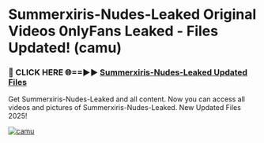 # Summerxiris-Nudes-Leaked Original Videos 0nlyFans Leaked - Files Updated! (camu)

<h3>🔴 CLICK HERE 🌐==►► <a href="https://tinyurl.com/yc6ubb5a" rel="nofollow">Summerxiris-Nudes-Leaked Updated Files</a></h3>

Get Summerxiris-Nudes-Leaked and all content. Now you can access all videos and pictures of Summerxiris-Nudes-Leaked. New Updated Files 2025!

[![camu](https://i.imgur.com/7eu0CRL.gif)](https://tinyurl.com/yc6ubb5a)
